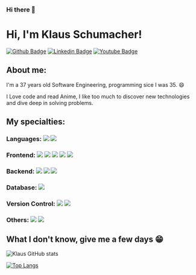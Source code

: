### Hi there 👋

<!--
**klausschumacker/klauschumacher** is a ✨ _special_ ✨ repository because its `README.md` (this file) appears on your GitHub profile.

Here are some ideas to get you started:

- 🔭 I’m currently working on ...
- 🌱 I’m currently learning ...
- 👯 I’m looking to collaborate on ...
- 🤔 I’m looking for help with ...
- 💬 Ask me about ...
- 📫 How to reach me: ...
- 😄 Pronouns: ...
- ⚡ Fun fact: ...
-->



# Hi, I'm Klaus Schumacher!

[![Github Badge](https://img.shields.io/badge/-Github-000?style=flat-square&logo=Github&logoColor=white&link=https://github.com/klauschumacher)](https://github.com/klauschumacher)
[![Linkedin Badge](https://img.shields.io/badge/-LinkedIn-blue?style=flat-square&logo=Linkedin&logoColor=white&link=https://www.linkedin.com/in/klauschumacher/)](https://www.linkedin.com/in/klauschumacherdesenvolvedorweb/)
[![Youtube Badge](https://img.shields.io/badge/-YouTube-ff0000?style=flat-square&labelColor=ff0000&logo=youtube&logoColor=white&link=https://www.youtube.com/channel/UCVbpC9icnbEVn2yVUE_6BKQ)](https://www.youtube.com/channel/UCVbpC9icnbEVn2yVUE_6BKQ)

## About me:

I'm a 37 years old Software Engineering, programming sice I was 35. :smile:

I Love code and read Anime, I like too much to discover new technologies and dive deep in solving problems.

## My specialties:

### Languages: <img src="https://img.shields.io/badge/javascript%20-%23323330.svg?&style=for-the-badge&logo=javascript&logoColor=%23F7DF1E"/> <img src="https://img.shields.io/badge/CSharp-512BD4?&style=for-the-badge&logo=CSharp&logoColor=white"/>

### Frontend: <img src="https://img.shields.io/badge/html5%20-%23E34F26.svg?&style=for-the-badge&logo=html5&logoColor=white"/> <img src="https://img.shields.io/badge/css3%20-%231572B6.svg?&style=for-the-badge&logo=css3&logoColor=white"/> <img src="https://img.shields.io/badge/react%20-%2320232a.svg?&style=for-the-badge&logo=react&logoColor=%2361DAFB"/> <img src="https://img.shields.io/badge/react_native%20-%2320232a.svg?&style=for-the-badge&logo=react&logoColor=%2361DAFB"/> <img src="https://img.shields.io/badge/redux%20-%23593d88.svg?&style=for-the-badge&logo=redux&logoColor=white"/> <!-- <img src="https://img.shields.io/badge/Next.js%20-000000?style=for-the-badge&logo=next.js&logoColor=white" /> -->

### Backend: <img src="https://img.shields.io/badge/C%23-239120?style=for-the-badge&logo=c-sharp&logoColor=white"/> <img src="https://img.shields.io/badge/.NET%20-%23404d59.svg?&style=for-the-badge"/> <img src="https://img.shields.io/badge/ASP.NET%20-220052?style=for-the-badge&logo=ASP.NET&logoColor=white"/>

### Database: <img src ="https://img.shields.io/badge/SQL-%23316192.svg?&style=for-the-badge&logo=sql&logoColor=white"/>

### Version Control: <img src="https://img.shields.io/badge/git%20-F05032.svg?&style=for-the-badge&logo=git&logoColor=white"/> <img src="https://img.shields.io/badge/github%20-%23121011.svg?&style=for-the-badge&logo=github&logoColor=white"/>

### Others: <img src="https://img.shields.io/badge/PowerBI-F2C811?style=for-the-badge&logo=Power%20BI&logoColor=white"/> <img src="https://img.shields.io/badge/Lean Six Sigma Yellow Belt-F2C811?style=for-the-badge&logo=Power%20BI&logoColor=white"/>

## What I don't know, give me a few days 😁
![Klaus GitHub stats](https://github-readme-stats.vercel.app/api?username=klauschumacher&show_icons=true&theme=dark)

[![Top Langs](https://github-readme-stats.vercel.app/api/top-langs/?username=klauschumacher)](https://github.com/klauschumacher/github-readme-stats)

